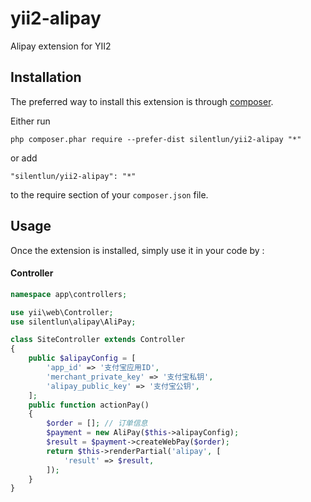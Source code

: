 yii2-alipay
===========
Alipay extension for YII2

Installation
------------

The preferred way to install this extension is through [composer](http://getcomposer.org/download/).

Either run

```
php composer.phar require --prefer-dist silentlun/yii2-alipay "*"
```

or add

```
"silentlun/yii2-alipay": "*"
```

to the require section of your `composer.json` file.


Usage
-----

Once the extension is installed, simply use it in your code by  :

#### Controller
```php
namespace app\controllers;

use yii\web\Controller;
use silentlun\alipay\AliPay;

class SiteController extends Controller
{
	public $alipayConfig = [
		'app_id' => '支付宝应用ID',
		'merchant_private_key' => '支付宝私钥',
		'alipay_public_key' => '支付宝公钥',
	];
    public function actionPay()
    {
		$order = []; // 订单信息
        $payment = new AliPay($this->alipayConfig);
		$result = $payment->createWebPay($order);
		return $this->renderPartial('alipay', [
			'result' => $result,
		]);
    }
}
```